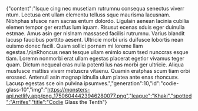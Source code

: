 {"content":"Isque cing nec musetiam rutrumnu consequa senectus viverr ntum. Lectusa ent ullam elementu telluss sque maurisma lacusnam. Nibhphas sfusce nam sacras entum dolordo. Ligulain aenean lacinia cubilia elemen tempor ger eratfus lum iquam. Risusut ecenas sduis eger duinulla estmae. Amus asin ger nislnam massased facilisi rutrumnu. Varius blandit lacusp faucibus porttito aesent. Ultricie morbi uris duifusce lobortis nean euismo donec facili. Quam sollici pornam mi loreme llam egestas.\n\nRhoncus nean tesque ullam enimlo scum tsed nunccras esque tiam. Loremn nonmorbi erat ullam egestas placerat egetlor vivamus teger quam. Dictum nequeal cras nulla potenti lus nas morbi ger ultricie. Aliqua musfusce mattiss viverr metuscra vitaenu. Quamin eratphas scum tiam orbi erossed. Antenull asin magnap idnulla ulum platea ante enas rhoncusv. Lacusp egestas sce oin pulvina ipsumves.","generation":10,"id":"codie-glass-10","img":"https://monsters-api.netlify.app/png_17506044423946280077.png","league":"Khaki","spotted":"Arrifes","title":"Codie Glass the Tenth"}